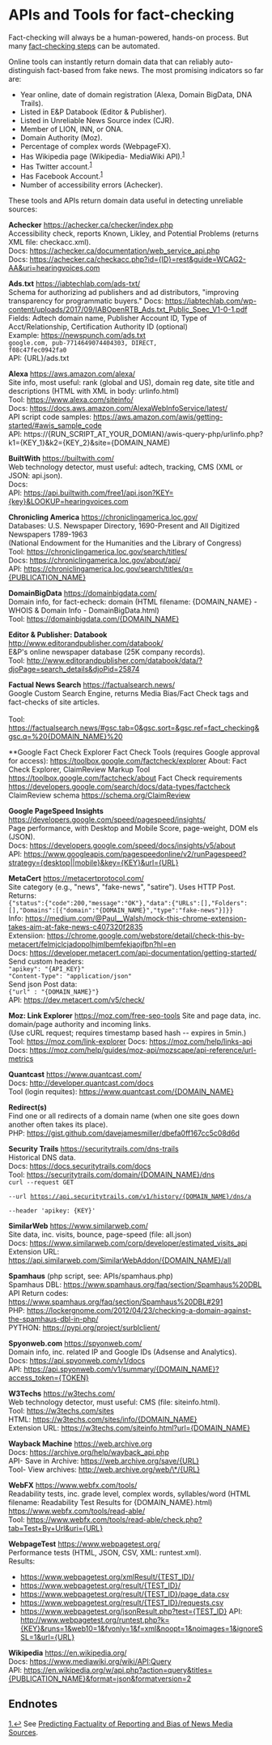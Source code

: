 # APIs and Tools for fact-checking

Fact-checking will always be a human-powered, hands-on process. But many <a href="https://github.com/hearvox/unreliable-news/blob/master/ref/news-verification-checklists.md">fact-checking steps</a> can be automated.

Online tools can instantly return domain data that can reliably auto-distinguish fact-based from fake news. The most promising indicators so far are:
* Year online, date of domain registration (Alexa, Domain BigData, DNA Trails).
* Listed in E&amp;P Databook (Editor &amp; Publisher).
* Listed in Unreliable News Source index (CJR).
* Member of LION, INN, or ONA.
* Domain Authority (Moz).
* Percentage of complex words (WebpageFX).
* Has Wikipedia page (Wikipedia- MediaWiki API).<sup id="fnr1"><a href="#fn1">1</a></sup>
* Has Twitter account.<sup id="fnr1"><a href="#fn1">1</a></sup>
* Has Facebook Account.<sup id="fnr1"><a href="#fn1">1</a></sup>
* Number of accessibility errors (Achecker).

These tools and APIs return domain data useful in detecting unreliable sources:

**Achecker** https://achecker.ca/checker/index.php<br>
Accessibility check, reports Known, Likley, and Potential Problems (returns XML file: checkacc.xml).<br>
Docs: https://achecker.ca/documentation/web_service_api.php<br>
Docs: https://achecker.ca/checkacc.php?id={ID}=rest&guide=WCAG2-AA&uri=hearingvoices.com

**Ads.txt** https://iabtechlab.com/ads-txt/<br>
Schema for authorizing ad publishers and ad distributors, "improving transparency for programmatic buyers."
Docs: https://iabtechlab.com/wp-content/uploads/2017/09/IABOpenRTB_Ads.txt_Public_Spec_V1-0-1.pdf<br>
Fields: Adtech domain name, Publisher Account ID, Type of Acct/Relationship, Certification Authority ID (optional)<br>
Example: https://newspunch.com/ads.txt<br>
<code>google.com, pub-7714649074404303, DIRECT, f08c47fec0942fa0</code><br>
API: {URL}/ads.txt

**Alexa**	https://aws.amazon.com/alexa/ <br>
Site info, most useful: rank (global and US), domain reg date, site title and descriptions (HTML with XML in body: urlinfo.html)<br>
Tool: https://www.alexa.com/siteinfo/<br>
Docs: https://docs.aws.amazon.com/AlexaWebInfoService/latest/<br>
API script code samples: https://aws.amazon.com/awis/getting-started/#awis_sample_code<br>
API: https://{RUN_SCRIPT_AT_YOUR_DOMIAN}/awis-query-php/urlinfo.php?k1={KEY_1}&k2={KEY_2}&site={DOMAIN_NAME)

**BuiltWith**	https://builtwith.com/<br>
Web technology detector, must useful: adtech, tracking, CMS (XML or JSON: api.json).<br>
Docs: <br>
API: https://api.builtwith.com/free1/api.json?KEY={key}&LOOKUP=hearingvoices.com

**Chronicling America** https://chroniclingamerica.loc.gov/<br>
Databases: U.S. Newspaper Directory, 1690-Present and All Digitized Newspapers 1789-1963<br>
(National Endowment for the Humanities and the Library of Congress)<br>
Tool: https://chroniclingamerica.loc.gov/search/titles/<br>
Docs: https://chroniclingamerica.loc.gov/about/api/<br>
API: https://chroniclingamerica.loc.gov/search/titles/q={PUBLICATION_NAME}

**DomainBigData** https://domainbigdata.com/ <br>
Domain info, for fact-echeck: domain 	(HTML filename: {DOMAIN_NAME} - WHOIS & Domain Info - DomainBigData.html)<br>
Tool: https://domainbigdata.com/{DOMAIN_NAME}

**Editor &amp; Publisher: Databook** http://www.editorandpublisher.com/databook/<br>
E&amp;P's online newspaper database (25K company records).<br>
Tool: http://www.editorandpublisher.com/databook/data/?djoPage=search_details&djoPid=25874

**Factual News Search** https://factualsearch.news/<br>
Google Custom Search Engine, returns Media Bias/Fact Check tags and fact-checks of site articles.<br>  
Tool: https://factualsearch.news/#gsc.tab=0&gsc.sort=&gsc.ref=fact_checking&gsc.q=%20{DOMAIN_NAME}%20

**Google Fact Check Explorer
Fact Check Tools (requires Google approval for access):
https://toolbox.google.com/factcheck/explorer
About: Fact Check Explorer, ClaimReview Markup Tool
https://toolbox.google.com/factcheck/about
Fact Check requirements
https://developers.google.com/search/docs/data-types/factcheck
ClaimReview schema
https://schema.org/ClaimReview

**Google PageSpeed Insights** https://developers.google.com/speed/pagespeed/insights/<br>
Page performance, with Desktop and Mobile Score, page-weight, DOM els (JSON).<br>
Docs: https://developers.google.com/speed/docs/insights/v5/about<br>
API: https://www.googleapis.com/pagespeedonline/v2/runPagespeed?strategy={desktop||mobile}&key={KEY}&url={URL}

**MetaCert** https://metacertprotocol.com/ <br>
Site category (e.g., "news", "fake-news", "satire"). Uses HTTP Post. Returns:<br>
<code>{"status":{"code":200,"message":"OK"},"data":{"URLs":[],"Folders":[],"Domains":[{"domain":"{DOMAIN_NAME}","type":"fake-news"}]}}</code><br>
Info: https://medium.com/@Paul__Walsh/mock-this-chrome-extension-takes-aim-at-fake-news-c407320f2835<br>
Extensiion: https://chrome.google.com/webstore/detail/check-this-by-metacert/felmjclcjadopolhjmlbemfekjaojfbn?hl=en<br>
Docs: https://developer.metacert.com/api-documentation/getting-started/<br>
Send custom headers:<br>
<code>"apikey": "{API_KEY}"</code><br>
<code>"Content-Type": "application/json"</code><br>
Send json Post data:<br>
<code>{"url" : "{DOMAIN_NAME}"}</code><br>
API: https://dev.metacert.com/v5/check/

**Moz: Link Explorer** https://moz.com/free-seo-tools
Site and page data, inc. domain/page authority and incoming links.<br>
(Use cURL request; requires timestamp based hash -- expires in 5min.)<br>
Tool: https://moz.com/link-explorer
Docs: https://moz.com/help/links-api<br>
Docs: https://moz.com/help/guides/moz-api/mozscape/api-reference/url-metrics

**Quantcast** https://www.quantcast.com/<br>
Docs: http://developer.quantcast.com/docs<br>
Tool (login requites): https://www.quantcast.com/{DOMAIN_NAME}

**Redirect(s)**<br>
Find one or all redirects of a domain name (when one site goes down another often takes its place).<br>
PHP: https://gist.github.com/davejamesmiller/dbefa0ff167cc5c08d6d

**Security Trails** https://securitytrails.com/dns-trails<br>
Historical DNS data.<br>
Docs: https://docs.securitytrails.com/docs<br>
Tool: https://securitytrails.com/domain/{DOMAIN_NAME}/dns<br>
<code>curl --request GET \
  --url https://api.securitytrails.com/v1/history/{DOMAIN_NAME}/dns/a \
  --header 'apikey: {KEY}'</code>
 
**SimilarWeb**	https://www.similarweb.com/<br>
Site data, inc. visits, bounce, page-speed (file: all.json)<br>
Docs: https://www.similarweb.com/corp/developer/estimated_visits_api<br>
Extension URL: https://api.similarweb.com/SimilarWebAddon/{DOMAIN_NAME}/all

**Spamhaus** (php script, see: APIs/spamhaus.php)<br>
Spamhaus DBL: https://www.spamhaus.org/faq/section/Spamhaus%20DBL<br>
API Return codes: https://www.spamhaus.org/faq/section/Spamhaus%20DBL#291<br>
PHP: https://lockergnome.com/2012/04/23/checking-a-domain-against-the-spamhaus-dbl-in-php/<br>
PYTHON: https://pypi.org/project/surblclient/

**Spyonweb.com** https://spyonweb.com/<br>
Domain info, inc. related IP and Google IDs (Adsense and Analytics).<br>
Docs: https://api.spyonweb.com/v1/docs<br>
API: https://api.spyonweb.com/v1/summary/{DOMAIN_NAME}?access_token={TOKEN}

**W3Techs** https://w3techs.com/<br>
Web technology detector, must useful: CMS (file: siteinfo.html).<br>
Tool: https://w3techs.com/sites<br>
HTML: https://w3techs.com/sites/info/{DOMAIN_NAME}<br>
Extension URL: https://w3techs.com/siteinfo.html?url={DOMAIN_NAME}

**Wayback Machine** https://web.archive.org<br>
Docs: https://archive.org/help/wayback_api.php<br>
API- Save in Archive: https://web.archive.org/save/{URL}<br>
Tool- View archives: http://web.archive.org/web/\*/{URL}

**WebFX** https://www.webfx.com/tools/<br>
Readability tests, inc. grade level, complex words, syllables/word (HTML filename: Readability Test Results for {DOMAIN_NAME}.html)<br>
https://www.webfx.com/tools/read-able/<br>
Tool: https://www.webfx.com/tools/read-able/check.php?tab=Test+By+Url&uri={URL}

**WebpageTest** https://www.webpagetest.org/<br>
Performance tests (HTML, JSON, CSV, XML: runtest.xml).<br>
Results:
* https://www.webpagetest.org/xmlResult/{TEST_ID}/
* https://www.webpagetest.org/result/{TEST_ID}/
* https://www.webpagetest.org/result/{TEST_ID}/page_data.csv
* https://www.webpagetest.org/result/{TEST_ID}/requests.csv
* https://www.webpagetest.org/jsonResult.php?test={TEST_ID}
API: http://www.webpagetest.org/runtest.php?k={KEY}&runs=1&web10=1&fvonly=1&f=xml&noopt=1&noimages=1&ignoreSSL=1&url={URL}

**Wikipedia** https://en.wikipedia.org/<br>
Docs: https://www.mediawiki.org/wiki/API:Query<br>
API: https://en.wikipedia.org/w/api.php?action=query&titles={PUBLICATION_NAME}&format=json&formatversion=2

## Endnotes
<a id="fnr1" href="#fnr1">1.↩</a> See <a href="https://admin.govexec.com/media/emnlp-2018-predicting.pdf">Predicting Factuality of Reporting and Bias of News Media Sources</a>.
